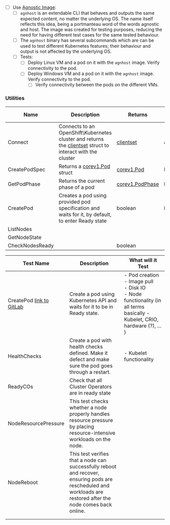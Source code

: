 - [ ] Use [Agnostic Image](https://github.com/kubernetes/kubernetes/tree/master/test/images/agnhost):
	- [ ] `agnhost` is an extendable CLI that behaves and outputs the same expected content, no matter the underlying OS. The name itself reflects this idea, being a portmanteau word of the words agnostic and host. The image was created for testing purposes, reducing the need for having different test cases for the same tested behaviour.
	- [ ] The `agnhost` binary has several subcommands which are can be used to test different Kubernetes features; their behaviour and output is not affected by the underlying OS.
	- [ ] Tests:
		- [ ] Deploy Linux VM and a pod on it with the `agnhost` image. Verify connectivity to the pod.
		- [ ] Deploy Windows VM and a pod on it with the `agnhost` image. Verify connectivity to the pod.
			- [ ] Verify connectivity between the pods on the different VMs.

### Utilities
| Name            | Description                                                                                                                                                                          | Returns                                                                              | Under            | Done (?) |
| --------------- | ------------------------------------------------------------------------------------------------------------------------------------------------------------------------------------ | ------------------------------------------------------------------------------------ | ---------------- | -------- |
| Connect         | Connects to an OpenShift\Kubernetes cluster and returns the [clientset](https://pkg.go.dev/k8s.io/client-go@v0.31.0/kubernetes#Clientset.CoreV1) struct to interact with the cluster | [clientset](https://pkg.go.dev/k8s.io/client-go@v0.31.0/kubernetes#Clientset.CoreV1) | authorization.go | Yes      |
| CreatePodSpec   | Returns a [corev1.Pod](https://pkg.go.dev/k8s.io/api/core/v1#Pod) struct                                                                                                             | [corev1.Pod](https://pkg.go.dev/k8s.io/api/core/v1#Pod)                              | Pod              |          |
| GetPodPhase     | Returns the current phase of a pod                                                                                                                                                   | [corev1.PodPhase](https://pkg.go.dev/k8s.io/api/core/v1#PodPhase)                    | Pod              |          |
| CreatePod       | Creates a pod using provided pod specification and waits for it, by default, to enter Ready state                                                                                    | boolean                                                                              | Pod              |          |
| ListNodes       |                                                                                                                                                                                      |                                                                                      |                  |          |
| GetNodeState    |                                                                                                                                                                                      |                                                                                      |                  |          |
| CheckNodesReady |                                                                                                                                                                                      | boolean                                                                              |                  |          |


| Test Name                    | Description                                                                                                                                                    | What will it Test                                                                                                                    |
| ---------------------------- | -------------------------------------------------------------------------------------------------------------------------------------------------------------- | ------------------------------------------------------------------------------------------------------------------------------------ |
| CreatePod [link to GitLab]() | Create a pod using Kubernetes API and waits for it to be in Ready state.                                                                                       | - Pod creation<br>- Image pull<br>- Disk IO<br>- Node functionality (in all terms basically - Kubelet, CRIO, hardware (?), ... )<br> |
| HealthChecks                 | Create a pod with health checks defined. Make it defect and make sure the pod  goes through a restart.                                                         | - Kubelet functionality                                                                                                              |
| ReadyCOs                     | Check that all Cluster Operators are in ready state                                                                                                            |                                                                                                                                      |
| NodeResourcePressure         | This test checks whether a node properly handles resource pressure by placing resource-intensive workloads on the node.                                        |                                                                                                                                      |
| NodeReboot                   | This test verifies that a node can successfully reboot and recover, ensuring pods are rescheduled and workloads are restored after the node comes back online. |                                                                                                                                      |
|                              |                                                                                                                                                                |                                                                                                                                      |
|                              |                                                                                                                                                                |                                                                                                                                      |
